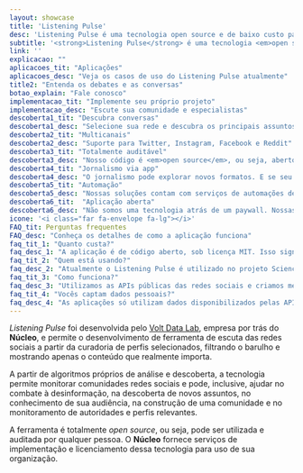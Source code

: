 ```yaml
---
layout: showcase
title: 'Listening Pulse'
desc: 'Listening Pulse é uma tecnologia open source e de baixo custo para monitoramento e análise de tendências de mídias sociais, que utiliza curadoria seletiva para aumentar a descoberta de conversas e debates relevantes, filtrando o ruído das redes.'
subtitle: '<strong>Listening Pulse</strong> é uma tecnologia <em>open source</em> e de baixo custo para monitoramento e análise de tendências de mídias sociais, que utiliza curadoria seletiva para aumentar a descoberta de conversas e debates relevantes, filtrando o ruído das redes.'
link: ''
explicacao: ""
aplicacoes_tit: "Aplicações"
aplicacoes_desc: "Veja os casos de uso do Listening Pulse atualmente"
title2: "Entenda os debates e as conversas"
botao_explain: "Fale conosco"
implementacao_tit: "Implemente seu próprio projeto"
implementacao_desc: "Escute sua comunidade e especialistas"
descoberta1_tit: "Descubra conversas"
descoberta1_desc: "Selecione sua rede e descubra os principais assuntos e debates"
descoberta2_tit: "Multicanais"
descoberta2_desc: "Suporte para Twitter, Instagram, Facebook e Reddit"
descoberta3_tit: "Totalmente auditável"
descoberta3_desc: "Nosso código é <em>open source</em>, ou seja, aberto a todos, com total transparência"
descoberta4_tit: "Jornalismo via app"
descoberta4_desc: "O jornalismo pode explorar novos formatos. E se seu conteúdo fosse um algoritmo, em vez de um texto?"
descoberta5_tit: "Automação"
descoberta5_desc: "Nossas soluções contam com serviços de automações de envio de emails e bots para produzir e disparar conteúdo."
descoberta6_tit:  "Aplicação aberta"
descoberta6_desc: "Não somos uma tecnologia atrás de um paywall. Nossas aplicações pode ser para o consumidor final."
icone: '<i class="far fa-envelope fa-lg"></i>'
FAQ_tit: Perguntas frequentes
FAQ_desc: "Conheça os detalhes de como a aplicação funciona"
faq_tit_1: "Quanto custa?"
faq_desc_1: "A aplicação é de código aberto, sob licença MIT. Isso significa que pode ser reproduzida gratuitamente. No entanto, o desenvolvimento técnico pode ser difícil, e o Núcleo/Volt Data Lab oferece serviços sob demanda para implementação dessa tecnologia. Os valores são discutidos caso a caso com clientes e parceiros. Entre em contato conosco em <a href='mailto:info@voltdata.info'>info@voltdata.info</a>."
faq_tit_2: "Quem está usando?"
faq_desc_2: "Atualmente o Listening Pulse é utilizado no projeto Science Pulse, que tem o apoio do International Center for Journalists, e pelo próprio Núcleo Jornalismo, no Monitor Nuclear. Temos outros projetos em andamento, com outros parceiros, que serão anunciados eventualmente."
faq_tit_3: "Como funciona?"
faq_desc_3: "Utilizamos as APIs públicas das redes sociais e criamos mecanismos para obter esses dados de tempos em tempos, alimentando a aplicação com novos dados. Nossos algoritmos então selecionam conteúdos de destaque utilizando diferentes métricas."
faq_tit_4: "Vocês captam dados pessoais?"
faq_desc_4: "As aplicações só utilizam dados disponibilizados pelas APIs públicas das redes sociais. Em geral, nossas aplicações não envolvem captação de dados pessoais de usuários. Se por acaso um dia fizermos isso, vamos agir de acordo com as melhores práticas e com a Lei Geral de Proteção de Dados (LGPD)"
---
```


*Listening Pulse* foi desenvolvida pelo [Volt Data Lab](www.voltdata.info), empresa por trás do **Núcleo**, e permite o desenvolvimento de ferramenta de escuta das redes sociais a partir da curadoria de perfis selecionados, filtrando o barulho e mostrando apenas o conteúdo que realmente importa.

A partir de algoritmos próprios de análise e descoberta, a tecnologia permite monitorar comunidades redes sociais e pode, inclusive, ajudar no combate à desinformação, na descoberta de novos assuntos, no conhecimento de sua audiência, na construção de uma comunidade e no monitoramento de autoridades e perfis relevantes.

A ferramenta é totalmente *open source*, ou seja, pode ser utilizada e auditada por qualquer pessoa. O **Núcleo** fornece serviços de implementação e licenciamento dessa tecnologia para uso de sua organização.
